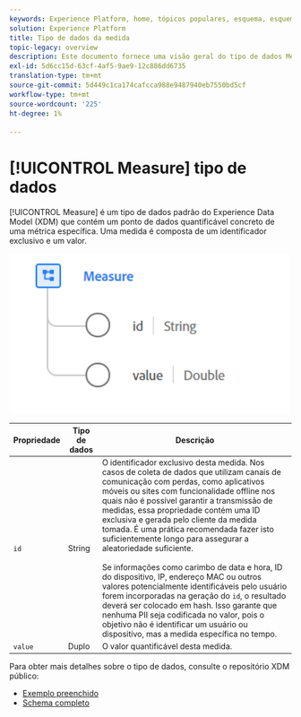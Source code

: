 ```yaml
---
keywords: Experience Platform, home, tópicos populares, esquema, esquema, XDM, campos, esquemas, esquemas, medida, tipo de dados, tipo de dados, tipo de dados;
solution: Experience Platform
title: Tipo de dados da medida
topic-legacy: overview
description: Este documento fornece uma visão geral do tipo de dados Measure Experience Data Model (XDM).
exl-id: 5d6cc15d-63cf-4af5-9ae9-12c886dd6735
translation-type: tm+mt
source-git-commit: 5d449c1ca174cafcca988e9487940eb7550bd5cf
workflow-type: tm+mt
source-wordcount: '225'
ht-degree: 1%

---
```


# [!UICONTROL Measure] tipo de dados

[!UICONTROL Measure] é um tipo de dados padrão do Experience Data Model (XDM) que contém um ponto de dados quantificável concreto de uma métrica específica. Uma medida é composta de um identificador exclusivo e um valor.

<img src="../images/data-types/measure.PNG" width="500" /><br />

| Propriedade | Tipo de dados | Descrição |
| --- | --- | --- |
| `id` | String | O identificador exclusivo desta medida. Nos casos de coleta de dados que utilizam canais de comunicação com perdas, como aplicativos móveis ou sites com funcionalidade offline nos quais não é possível garantir a transmissão de medidas, essa propriedade contém uma ID exclusiva e gerada pelo cliente da medida tomada. É uma prática recomendada fazer isto suficientemente longo para assegurar a aleatoriedade suficiente. <br><br> Se informações como carimbo de data e hora, ID do dispositivo, IP, endereço MAC ou outros valores potencialmente identificáveis pelo usuário forem incorporadas na geração do  `id`, o resultado deverá ser colocado em hash. Isso garante que nenhuma PII seja codificada no valor, pois o objetivo não é identificar um usuário ou dispositivo, mas a medida específica no tempo. |
| `value` | Duplo | O valor quantificável desta medida. |

Para obter mais detalhes sobre o tipo de dados, consulte o repositório XDM público:

* [Exemplo preenchido](https://github.com/adobe/xdm/blob/master/components/datatypes/data/measure.example.1.json)
* [Schema completo](https://github.com/adobe/xdm/blob/master/components/datatypes/data/measure.schema.json)
